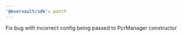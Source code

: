 ```yaml
---
'@evervault/sdk': patch
---
```


Fix bug with incorrect config being passed to PcrManager constructor
